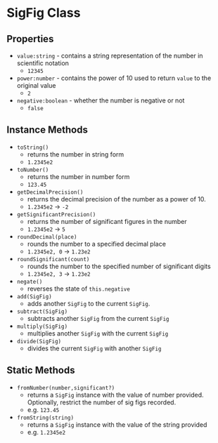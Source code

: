 # SigFig Class
 
## Properties
 - `value:string` - contains a string representation of the number in scientific notation    
   - `12345`
 - `power:number` - contains the power of 10 used to return `value` to the original value
    - `2`
 - `negative:boolean` - whether the number is negative or not
   - `false`
 
## Instance Methods
 - `toString()`
   - returns the number in string form
   - `1.2345e2`
 - `toNumber()`
   - returns the number in number form
   - `123.45`
 - `getDecimalPrecision()`
   - returns the decimal precision of the number as a power of 10. 
   - `1.2345e2` -> `-2`  
 - `getSignificantPrecision()`
   - returns the number of significant figures in the number
   - `1.2345e2` -> `5`
 - `roundDecimal(place)`
   - rounds the number to a specified decimal place
   - `1.2345e2, 0` -> `1.23e2`
 - `roundSignificant(count)`
   - rounds the number to the specified number of significant digits
   - `1.2345e2, 3` -> `1.23e2`
 - `negate()`
   - reverses the state of `this.negative`
 - `add(SigFig)`
   - adds another `SigFig` to the current `SigFig`.
 - `subtract(SigFig)`
   - subtracts another `SigFig` from the current `SigFig`
 - `multiply(SigFig)`
   - multiplies another `SigFig` with the current `SigFig`
 - `divide(SigFig)`
   - divides the current `SigFig` with another `SigFig`

## Static Methods
 - `fromNumber(number,significant?)`
   - returns a `SigFig` instance with the value of number provided. Optionally, restrict the number of sig figs recorded.
   - e.g. `123.45`
 - `fromString(string)`
   - returns a `SigFig` instance with the value of the string provided
   - e.g. `1.2345e2`
  